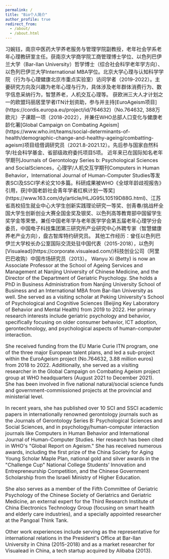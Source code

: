 ```yaml
---
permalink: /
title: "Bio个人简介"
author_profile: true
redirect_from: 
  - /about/
  - /about.html
---
```

<span style="font-size:16px;">
习婉钰，南京中医药大学养老服务与管理学院副教授，老年社会学系老年心理教研室主任。获南京大学商学院工商管理博士学位、以色列巴伊兰大学（Bar-Ilan University）哲学博士（综合社会科学老年学方向）、以色列巴伊兰大学International MBA学位。北京大学心理与认知科学学院（行为与心理健康北京市重点实验室）访问学者（2019-2022）。主要研究方向及兴趣为老年心理与行为，具体涉及老年群体消费行为、数字信息采纳行为，智慧养老，人机交互心理等。

<span style="font-size:16px;">
获欧洲三大人才计划之一的欧盟玛丽居里学者ITN计划资助，参与并主持[EuroAgeism项目](https://cordis.europa.eu/project/id/764632)（No.764632, 388万欧元）子课题一项（2018-2022），并兼任WHO总部人口变化与健康老龄化署[Global Campaign on Combating Ageism](https://www.who.int/teams/social-determinants-of-health/demographic-change-and-healthy-ageing/combatting-ageism)项目组借调研究员（2021.8-2021.12）。先后参与国家自然科学/社会科学基金、省部级政府委托项目5项。

<span style="font-size:16px;">
近年来已在国际知名老年学期刊Journals of Gerontology Series b: Psychological Sciences and SocialSciences，心理学/人机交互学期刊Computers in Human Behavior，International Journal of Human-Computer Studies等发表SCI及SSCI学术论文10多篇。科研成果被WHO《全球年龄歧视报告》引用，获[中国老龄社会青年学者红枫计划一等奖](https://www.163.com/dy/article/HLJG95L10519D88G.html)、江苏省高校招生就业中心大学生创新实践理论研究一等奖、创青春/挑战杯全国大学生创新创业大赛全国金奖及银奖、以色列高等教育部中国留学生奖学金等荣誉。兼任中国老年学与老年医学学会第五届老年心理学分会委员，中国电子科技集团第三研究所产业研究中心外聘专家（智慧健康养老产业方向），盘古智库特约研究员。

<span style="font-size:16px;">
其他工作经历：曾任以色列巴伊兰大学校长办公室国际交流处驻中国代表（2015-2018），以色列[Visualead](https://corporate.visualead.com/)科技创业公司（阿里巴巴收购）中国市场研究员（2013）。

<span style="font-size:16px;">
Wanyu Xi (Betty) is now an Associate Professor at the School of Ageing Services and Management at Nanjing University of Chinese Medicine, and the Director of the Department of Geriatric Psychology. She holds a PhD in Business Administration from Nanjing University School of Business and an International MBA from Bar-Ilan University as well. She served as a visiting scholar at Peking University's School of Psychological and Cognitive Sciences (Beijing Key Laboratory of Behavior and Mental Health) from 2019 to 2022. Her primary research interests include geriatric psychology and behavior, specifically focusing on older consumer behavior, ICT adoption, gerontechnology, and psychological aspects of human-computer interaction.

She received funding from the EU Marie Curie ITN program, one of the three major European talent plans, and led a sub-project within the EuroAgeism project (No.764632, 3.88 million euros) from 2018 to 2022. Additionally, she served as a visiting researcher in the Global Campaign on Combating Ageism project group at WHO headquarters (August 2021 to December 2021). She has been involved in five national natural/social science funds and government-commissioned projects at the provincial and ministerial level.

In recent years, she has published over 10 SCI and SSCI academic papers in internationally renowned gerontology journals such as the Journals of Gerontology Series B: Psychological Sciences and Social Sciences, and in psychology/human-computer interaction journals like Computers in Human Behavior and International Journal of Human-Computer Studies. Her research has been cited in WHO's "Global Report on Ageism." She has received numerous awards, including the first prize of the China Society for Aging Young Scholar Maple Plan, national gold and silver awards in the "Challenge Cup" National College Students’ Innovation and Entrepreneurship Competition, and the Chinese Government Scholarship from the Israeli Ministry of Higher Education.

She also serves as a member of the Fifth Committee of Geriatric Psychology of the Chinese Society of Geriatrics and Geriatric Medicine, an external expert for the Third Research Institute of China Electronics Technology Group (focusing on smart health and elderly care industries), and a specially appointed researcher at the Pangoal Think Tank.

Other work experiences include serving as the representative for international relations in the President's Office at Bar-Ilan University in China (2015-2018) and as a market researcher for Visualead in China, a tech startup acquired by Alibaba (2013).
